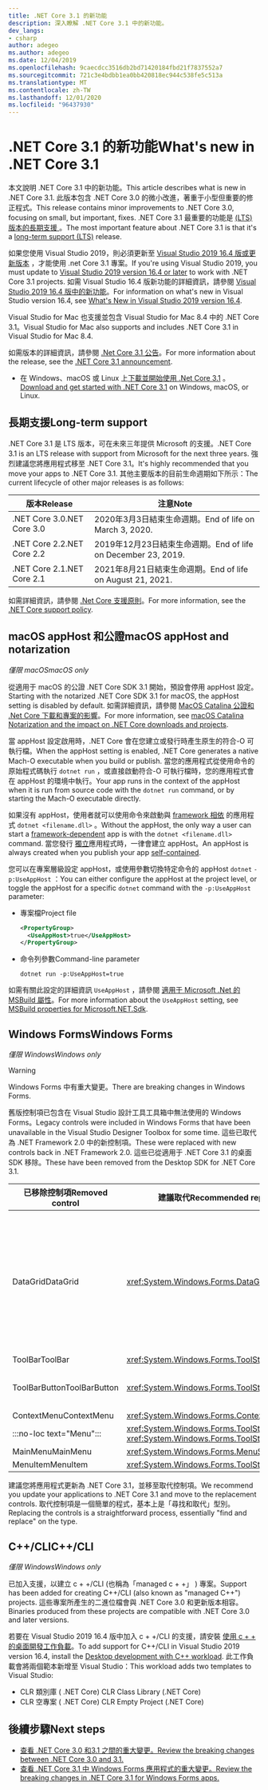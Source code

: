 ```yaml
---
title: .NET Core 3.1 的新功能
description: 深入瞭解 .NET Core 3.1 中的新功能。
dev_langs:
- csharp
author: adegeo
ms.author: adegeo
ms.date: 12/04/2019
ms.openlocfilehash: 9caecdcc3516db2bd71420184fbd21f7837552a7
ms.sourcegitcommit: 721c3e4bdbb1ea0bb420818ec944c538fe5c513a
ms.translationtype: MT
ms.contentlocale: zh-TW
ms.lasthandoff: 12/01/2020
ms.locfileid: "96437930"
---
```

# <a name="whats-new-in-net-core-31"></a><span data-ttu-id="4728e-103">.NET Core 3.1 的新功能</span><span class="sxs-lookup"><span data-stu-id="4728e-103">What's new in .NET Core 3.1</span></span>

<span data-ttu-id="4728e-104">本文說明 .NET Core 3.1 中的新功能。</span><span class="sxs-lookup"><span data-stu-id="4728e-104">This article describes what is new in .NET Core 3.1.</span></span> <span data-ttu-id="4728e-105">此版本包含 .NET Core 3.0 的微小改進，著重于小型但重要的修正程式。</span><span class="sxs-lookup"><span data-stu-id="4728e-105">This release contains minor improvements to .NET Core 3.0, focusing on small, but important, fixes.</span></span> <span data-ttu-id="4728e-106">.NET Core 3.1 最重要的功能是 [ (LTS) 版本的長期支援 ](#long-term-support) 。</span><span class="sxs-lookup"><span data-stu-id="4728e-106">The most important feature about .NET Core 3.1 is that it's a [long-term support (LTS)](#long-term-support) release.</span></span>

<span data-ttu-id="4728e-107">如果您使用 Visual Studio 2019，則必須更新至 [Visual Studio 2019 16.4 版或更新版本](https://visualstudio.microsoft.com/downloads/) ，才能使用 .net Core 3.1 專案。</span><span class="sxs-lookup"><span data-stu-id="4728e-107">If you're using Visual Studio 2019, you must update to [Visual Studio 2019 version 16.4 or later](https://visualstudio.microsoft.com/downloads/) to work with .NET Core 3.1 projects.</span></span> <span data-ttu-id="4728e-108">如需 Visual Studio 16.4 版新功能的詳細資訊，請參閱 [Visual Studio 2019 16.4 版中的新功能](/visualstudio/releases/2019/release-notes-v16.4#whats-new-in-visual-studio-2019-version-164)。</span><span class="sxs-lookup"><span data-stu-id="4728e-108">For information on what's new in Visual Studio version 16.4, see [What's New in Visual Studio 2019 version 16.4](/visualstudio/releases/2019/release-notes-v16.4#whats-new-in-visual-studio-2019-version-164).</span></span>

<span data-ttu-id="4728e-109">Visual Studio for Mac 也支援並包含 Visual Studio for Mac 8.4 中的 .NET Core 3.1。</span><span class="sxs-lookup"><span data-stu-id="4728e-109">Visual Studio for Mac also supports and includes .NET Core 3.1 in Visual Studio for Mac 8.4.</span></span>

<span data-ttu-id="4728e-110">如需版本的詳細資訊，請參閱 [.Net Core 3.1 公告](https://devblogs.microsoft.com/dotnet/announcing-net-core-3-1/)。</span><span class="sxs-lookup"><span data-stu-id="4728e-110">For more information about the release, see the [.NET Core 3.1 announcement](https://devblogs.microsoft.com/dotnet/announcing-net-core-3-1/).</span></span>

- <span data-ttu-id="4728e-111">在 Windows、macOS 或 Linux 上[下載並開始使用 .Net Core 3.1](https://dotnet.microsoft.com/download/dotnet-core/3.1) 。</span><span class="sxs-lookup"><span data-stu-id="4728e-111">[Download and get started with .NET Core 3.1](https://dotnet.microsoft.com/download/dotnet-core/3.1) on Windows, macOS, or Linux.</span></span>

## <a name="long-term-support"></a><span data-ttu-id="4728e-112">長期支援</span><span class="sxs-lookup"><span data-stu-id="4728e-112">Long-term support</span></span>

<span data-ttu-id="4728e-113">.NET Core 3.1 是 LTS 版本，可在未來三年提供 Microsoft 的支援。</span><span class="sxs-lookup"><span data-stu-id="4728e-113">.NET Core 3.1 is an LTS release with support from Microsoft for the next three years.</span></span> <span data-ttu-id="4728e-114">強烈建議您將應用程式移至 .NET Core 3.1。</span><span class="sxs-lookup"><span data-stu-id="4728e-114">It's highly recommended that you move your apps to .NET Core 3.1.</span></span> <span data-ttu-id="4728e-115">其他主要版本的目前生命週期如下所示：</span><span class="sxs-lookup"><span data-stu-id="4728e-115">The current lifecycle of other major releases is as follows:</span></span>

| <span data-ttu-id="4728e-116">版本</span><span class="sxs-lookup"><span data-stu-id="4728e-116">Release</span></span> | <span data-ttu-id="4728e-117">注意</span><span class="sxs-lookup"><span data-stu-id="4728e-117">Note</span></span> |
| ------- | ---- |
| <span data-ttu-id="4728e-118">.NET Core 3.0</span><span class="sxs-lookup"><span data-stu-id="4728e-118">.NET Core 3.0</span></span> | <span data-ttu-id="4728e-119">2020年3月3日結束生命週期。</span><span class="sxs-lookup"><span data-stu-id="4728e-119">End of life on March 3, 2020.</span></span>     |
| <span data-ttu-id="4728e-120">.NET Core 2.2</span><span class="sxs-lookup"><span data-stu-id="4728e-120">.NET Core 2.2</span></span> | <span data-ttu-id="4728e-121">2019年12月23日結束生命週期。</span><span class="sxs-lookup"><span data-stu-id="4728e-121">End of life on December 23, 2019.</span></span> |
| <span data-ttu-id="4728e-122">.NET Core 2.1</span><span class="sxs-lookup"><span data-stu-id="4728e-122">.NET Core 2.1</span></span> | <span data-ttu-id="4728e-123">2021年8月21日結束生命週期。</span><span class="sxs-lookup"><span data-stu-id="4728e-123">End of life on August 21, 2021.</span></span>    |

<span data-ttu-id="4728e-124">如需詳細資訊，請參閱 [.Net Core 支援原則](https://dotnet.microsoft.com/platform/support/policy/dotnet-core)。</span><span class="sxs-lookup"><span data-stu-id="4728e-124">For more information, see the [.NET Core support policy](https://dotnet.microsoft.com/platform/support/policy/dotnet-core).</span></span>

## <a name="macos-apphost-and-notarization"></a><span data-ttu-id="4728e-125">macOS appHost 和公證</span><span class="sxs-lookup"><span data-stu-id="4728e-125">macOS appHost and notarization</span></span>

<span data-ttu-id="4728e-126">*僅限 macOS*</span><span class="sxs-lookup"><span data-stu-id="4728e-126">*macOS only*</span></span>

<span data-ttu-id="4728e-127">從適用于 macOS 的公證 .NET Core SDK 3.1 開始，預設會停用 appHost 設定。</span><span class="sxs-lookup"><span data-stu-id="4728e-127">Starting with the notarized .NET Core SDK 3.1 for macOS, the appHost setting is disabled by default.</span></span> <span data-ttu-id="4728e-128">如需詳細資訊，請參閱 [MacOS Catalina 公證和 .Net Core 下載和專案的影響](../install/macos-notarization-issues.md)。</span><span class="sxs-lookup"><span data-stu-id="4728e-128">For more information, see [macOS Catalina Notarization and the impact on .NET Core downloads and projects](../install/macos-notarization-issues.md).</span></span>

<span data-ttu-id="4728e-129">當 appHost 設定啟用時，.NET Core 會在您建立或發行時產生原生的符合-O 可執行檔。</span><span class="sxs-lookup"><span data-stu-id="4728e-129">When the appHost setting is enabled, .NET Core generates a native Mach-O executable when you build or publish.</span></span> <span data-ttu-id="4728e-130">當您的應用程式從使用命令的原始程式碼執行 `dotnet run` ，或直接啟動符合-O 可執行檔時，您的應用程式會在 appHost 的環境中執行。</span><span class="sxs-lookup"><span data-stu-id="4728e-130">Your app runs in the context of the appHost when it is run from source code with the `dotnet run` command, or by starting the Mach-O executable directly.</span></span>

<span data-ttu-id="4728e-131">如果沒有 appHost，使用者就可以使用命令來啟動與 [framework 相依](../deploying/index.md#publish-framework-dependent) 的應用程式 `dotnet <filename.dll>` 。</span><span class="sxs-lookup"><span data-stu-id="4728e-131">Without the appHost, the only way a user can start a [framework-dependent](../deploying/index.md#publish-framework-dependent) app is with the `dotnet <filename.dll>` command.</span></span> <span data-ttu-id="4728e-132">當您發行 [獨立](../deploying/index.md#publish-self-contained)應用程式時，一律會建立 appHost。</span><span class="sxs-lookup"><span data-stu-id="4728e-132">An appHost is always created when you publish your app [self-contained](../deploying/index.md#publish-self-contained).</span></span>

<span data-ttu-id="4728e-133">您可以在專案層級設定 appHost，或使用參數切換特定命令的 appHost `dotnet` `-p:UseAppHost` ：</span><span class="sxs-lookup"><span data-stu-id="4728e-133">You can either configure the appHost at the project level, or toggle the appHost for a specific `dotnet` command with the `-p:UseAppHost` parameter:</span></span>

- <span data-ttu-id="4728e-134">專案檔</span><span class="sxs-lookup"><span data-stu-id="4728e-134">Project file</span></span>

  ```xml
  <PropertyGroup>
    <UseAppHost>true</UseAppHost>
  </PropertyGroup>
  ```

- <span data-ttu-id="4728e-135">命令列參數</span><span class="sxs-lookup"><span data-stu-id="4728e-135">Command-line parameter</span></span>

  ```dotnetcli
  dotnet run -p:UseAppHost=true
  ```

<span data-ttu-id="4728e-136">如需有關此設定的詳細資訊 `UseAppHost` ，請參閱 [適用于 Microsoft .Net 的 MSBuild 屬性](../project-sdk/msbuild-props.md#useapphost)。</span><span class="sxs-lookup"><span data-stu-id="4728e-136">For more information about the `UseAppHost` setting, see [MSBuild properties for Microsoft.NET.Sdk](../project-sdk/msbuild-props.md#useapphost).</span></span>

## <a name="windows-forms"></a><span data-ttu-id="4728e-137">Windows Forms</span><span class="sxs-lookup"><span data-stu-id="4728e-137">Windows Forms</span></span>

<span data-ttu-id="4728e-138">*僅限 Windows*</span><span class="sxs-lookup"><span data-stu-id="4728e-138">*Windows only*</span></span>

> [!WARNING]
> <span data-ttu-id="4728e-139">Windows Forms 中有重大變更。</span><span class="sxs-lookup"><span data-stu-id="4728e-139">There are breaking changes in Windows Forms.</span></span>

<span data-ttu-id="4728e-140">舊版控制項已包含在 Visual Studio 設計工具工具箱中無法使用的 Windows Forms。</span><span class="sxs-lookup"><span data-stu-id="4728e-140">Legacy controls were included in Windows Forms that have been unavailable in the Visual Studio Designer Toolbox for some time.</span></span> <span data-ttu-id="4728e-141">這些已取代為 .NET Framework 2.0 中的新控制項。</span><span class="sxs-lookup"><span data-stu-id="4728e-141">These were replaced with new controls back in .NET Framework 2.0.</span></span> <span data-ttu-id="4728e-142">這些已從適用于 .NET Core 3.1 的桌面 SDK 移除。</span><span class="sxs-lookup"><span data-stu-id="4728e-142">These have been removed from the Desktop SDK for .NET Core 3.1.</span></span>

| <span data-ttu-id="4728e-143">已移除控制項</span><span class="sxs-lookup"><span data-stu-id="4728e-143">Removed control</span></span> | <span data-ttu-id="4728e-144">建議取代</span><span class="sxs-lookup"><span data-stu-id="4728e-144">Recommended replacement</span></span> | <span data-ttu-id="4728e-145">已移除相關聯的 Api</span><span class="sxs-lookup"><span data-stu-id="4728e-145">Associated APIs removed</span></span> |
| --------------- | ----------------------- | ----------------------- |
| <span data-ttu-id="4728e-146">DataGrid</span><span class="sxs-lookup"><span data-stu-id="4728e-146">DataGrid</span></span>        | <xref:System.Windows.Forms.DataGridView>      | <span data-ttu-id="4728e-147">DataGridCell</span><span class="sxs-lookup"><span data-stu-id="4728e-147">DataGridCell</span></span><br/><span data-ttu-id="4728e-148">DataGridRow</span><span class="sxs-lookup"><span data-stu-id="4728e-148">DataGridRow</span></span><br/><span data-ttu-id="4728e-149">DataGridTableCollection</span><span class="sxs-lookup"><span data-stu-id="4728e-149">DataGridTableCollection</span></span><br/><span data-ttu-id="4728e-150">DataGridColumnCollection</span><span class="sxs-lookup"><span data-stu-id="4728e-150">DataGridColumnCollection</span></span><br/><span data-ttu-id="4728e-151">DataGridTableStyle</span><span class="sxs-lookup"><span data-stu-id="4728e-151">DataGridTableStyle</span></span><br/><span data-ttu-id="4728e-152">System.windows.forms.datagridcolumnstyle></span><span class="sxs-lookup"><span data-stu-id="4728e-152">DataGridColumnStyle</span></span><br/><span data-ttu-id="4728e-153">DataGridLineStyle</span><span class="sxs-lookup"><span data-stu-id="4728e-153">DataGridLineStyle</span></span><br/><span data-ttu-id="4728e-154">DataGridParentRowsLabel</span><span class="sxs-lookup"><span data-stu-id="4728e-154">DataGridParentRowsLabel</span></span><br/><span data-ttu-id="4728e-155">DataGridParentRowsLabelStyle</span><span class="sxs-lookup"><span data-stu-id="4728e-155">DataGridParentRowsLabelStyle</span></span><br/><span data-ttu-id="4728e-156">DataGridBoolColumn</span><span class="sxs-lookup"><span data-stu-id="4728e-156">DataGridBoolColumn</span></span><br/><span data-ttu-id="4728e-157">DataGridTextBox</span><span class="sxs-lookup"><span data-stu-id="4728e-157">DataGridTextBox</span></span><br/><span data-ttu-id="4728e-158">System.windows.forms.gridcolumnstylescollection></span><span class="sxs-lookup"><span data-stu-id="4728e-158">GridColumnStylesCollection</span></span><br/><span data-ttu-id="4728e-159">System.windows.forms.gridtablestylescollection></span><span class="sxs-lookup"><span data-stu-id="4728e-159">GridTableStylesCollection</span></span><br/><span data-ttu-id="4728e-160">HitTestType</span><span class="sxs-lookup"><span data-stu-id="4728e-160">HitTestType</span></span> |
| <span data-ttu-id="4728e-161">ToolBar</span><span class="sxs-lookup"><span data-stu-id="4728e-161">ToolBar</span></span>         | <xref:System.Windows.Forms.ToolStrip>         | <span data-ttu-id="4728e-162">System.windows.forms.toolbar.appearance</span><span class="sxs-lookup"><span data-stu-id="4728e-162">ToolBarAppearance</span></span> |
| <span data-ttu-id="4728e-163">ToolBarButton</span><span class="sxs-lookup"><span data-stu-id="4728e-163">ToolBarButton</span></span>   | <xref:System.Windows.Forms.ToolStripButton>   | <span data-ttu-id="4728e-164">System.windows.forms.toolbarbuttonclickeventargs></span><span class="sxs-lookup"><span data-stu-id="4728e-164">ToolBarButtonClickEventArgs</span></span><br/><span data-ttu-id="4728e-165">ToolBarButtonClickEventHandler</span><span class="sxs-lookup"><span data-stu-id="4728e-165">ToolBarButtonClickEventHandler</span></span><br/><span data-ttu-id="4728e-166">ToolBarButtonStyle</span><span class="sxs-lookup"><span data-stu-id="4728e-166">ToolBarButtonStyle</span></span><br/><span data-ttu-id="4728e-167">ToolBarTextAlign</span><span class="sxs-lookup"><span data-stu-id="4728e-167">ToolBarTextAlign</span></span> |
| <span data-ttu-id="4728e-168">ContextMenu</span><span class="sxs-lookup"><span data-stu-id="4728e-168">ContextMenu</span></span>     | <xref:System.Windows.Forms.ContextMenuStrip>  |  |
| :::no-loc text="Menu"::: | <xref:System.Windows.Forms.ToolStripDropDown><br/><xref:System.Windows.Forms.ToolStripDropDownMenu> | <span data-ttu-id="4728e-169">MenuItemCollection</span><span class="sxs-lookup"><span data-stu-id="4728e-169">MenuItemCollection</span></span> |
| <span data-ttu-id="4728e-170">MainMenu</span><span class="sxs-lookup"><span data-stu-id="4728e-170">MainMenu</span></span>        | <xref:System.Windows.Forms.MenuStrip>         |  |
| <span data-ttu-id="4728e-171">MenuItem</span><span class="sxs-lookup"><span data-stu-id="4728e-171">MenuItem</span></span>        | <xref:System.Windows.Forms.ToolStripMenuItem> |  |

<span data-ttu-id="4728e-172">建議您將應用程式更新為 .NET Core 3.1，並移至取代控制項。</span><span class="sxs-lookup"><span data-stu-id="4728e-172">We recommend you update your applications to .NET Core 3.1 and move to the replacement controls.</span></span> <span data-ttu-id="4728e-173">取代控制項是一個簡單的程式，基本上是「尋找和取代」型別。</span><span class="sxs-lookup"><span data-stu-id="4728e-173">Replacing the controls is a straightforward process, essentially "find and replace" on the type.</span></span>

## <a name="ccli"></a><span data-ttu-id="4728e-174">C++/CLI</span><span class="sxs-lookup"><span data-stu-id="4728e-174">C++/CLI</span></span>

<span data-ttu-id="4728e-175">*僅限 Windows*</span><span class="sxs-lookup"><span data-stu-id="4728e-175">*Windows only*</span></span>

<span data-ttu-id="4728e-176">已加入支援，以建立 c + +/CLI (也稱為「managed c + +」 ) 專案。</span><span class="sxs-lookup"><span data-stu-id="4728e-176">Support has been added for creating C++/CLI (also known as "managed C++") projects.</span></span> <span data-ttu-id="4728e-177">這些專案所產生的二進位檔會與 .NET Core 3.0 和更新版本相容。</span><span class="sxs-lookup"><span data-stu-id="4728e-177">Binaries produced from these projects are compatible with .NET Core 3.0 and later versions.</span></span>

<span data-ttu-id="4728e-178">若要在 Visual Studio 2019 16.4 版中加入 c + +/CLI 的支援，請安裝 [使用 c + + 的桌面開發工作負載](/cpp/build/vscpp-step-0-installation?view=vs-2019#step-4---choose-workloads)。</span><span class="sxs-lookup"><span data-stu-id="4728e-178">To add support for C++/CLI in Visual Studio 2019 version 16.4, install the [Desktop development with C++ workload](/cpp/build/vscpp-step-0-installation?view=vs-2019#step-4---choose-workloads).</span></span> <span data-ttu-id="4728e-179">此工作負載會將兩個範本新增至 Visual Studio：</span><span class="sxs-lookup"><span data-stu-id="4728e-179">This workload adds two templates to Visual Studio:</span></span>

- <span data-ttu-id="4728e-180">CLR 類別庫 ( .NET Core) </span><span class="sxs-lookup"><span data-stu-id="4728e-180">CLR Class Library (.NET Core)</span></span>
- <span data-ttu-id="4728e-181">CLR 空專案 ( .NET Core) </span><span class="sxs-lookup"><span data-stu-id="4728e-181">CLR Empty Project (.NET Core)</span></span>

## <a name="next-steps"></a><span data-ttu-id="4728e-182">後續步驟</span><span class="sxs-lookup"><span data-stu-id="4728e-182">Next steps</span></span>

- [<span data-ttu-id="4728e-183">查看 .NET Core 3.0 和3.1 之間的重大變更。</span><span class="sxs-lookup"><span data-stu-id="4728e-183">Review the breaking changes between .NET Core 3.0 and 3.1.</span></span>](../compatibility/3.1.md)
- [<span data-ttu-id="4728e-184">查看 .NET Core 3.1 中 Windows Forms 應用程式的重大變更。</span><span class="sxs-lookup"><span data-stu-id="4728e-184">Review the breaking changes in .NET Core 3.1 for Windows Forms apps.</span></span>](../compatibility/winforms.md#net-core-31)
